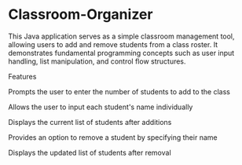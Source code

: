 # Classroom-Organizer
This Java application serves as a simple classroom management tool, allowing users to add and remove students from a class roster. It demonstrates fundamental programming concepts such as user input handling, list manipulation, and control flow structures.

Features

Prompts the user to enter the number of students to add to the class

Allows the user to input each student's name individually

Displays the current list of students after additions

Provides an option to remove a student by specifying their name

Displays the updated list of students after removal

